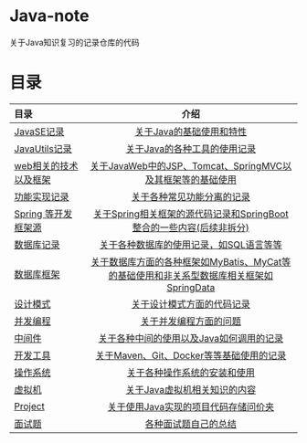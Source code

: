 # Java-note
关于Java知识复习的记录仓库的代码

# 目录

| 目录                       |                                       介绍                                        |
|:-------------------------|:-------------------------------------------------------------------------------:|
| [JavaSE记录](JavaSE)       |                       [关于Java的基础使用和特性](JavaSE/JavaSE.md)                        |
| [JavaUtils记录](JavaUtils) |                  [关于Java的各种工具的使用记录](JavaUtils%2FJavaUtils.md)                   |
| [web相关的技术以及框架](JavaWeb)  |       [关于JavaWeb中的JSP、Tomcat、SpringMVC以及其框架等的基础使用](JavaWeb%2FJavaWeb.md)        |
| [功能实现记录](Function)       |                     [关于各种常见功能分离的记录](Function%2FFunction.md)                     |
| [Spring 等开发框架源](Frame)   |         [关于Spring相关框架的源代码记录和SpringBoot整合的一些内容(后续非拆分)](Frame%2FFrame.md)         |
| [数据库记录](DBUse)           |                     [关于各种数据库的使用记录，如SQL语言等等](DBUse/DBUse.md)                     |
| [数据库框架](DBFrame)         | [关于数据库方面的各种框架如MyBatis、MyCat等的基础使用和非关系型数据库相关框架如SpringData](DBFrame%2FDBFrame.md) |
| [设计模式](DesignMode)       |                   [关于设计模式方面的代码记录](DesignMode%2FDesignMode.md)                   |
| [并发编程](Concurrent)       |                    [关于并发编程方面的问题](Concurrent%2FConcurrent.md)                    |
| [中间件](MiddleWare)        |              [关于各种中间的使用以及Java如何调用的记录](MiddleWare%2FMiddleWare.md)               |
| [开发工具](Tools)            |                  [关于Maven、Git、Docker等等基础使用的记录](Tools/Tools.md)                  |
| [操作系统](OS)               |                           [关于各种操作系统的安装和使用](OS/OS.md)                            |
| [虚拟机](Jvm)               |                         [关于Java虚拟机相关知识的内容](Jvm/Jvm.md)                          |
| [Project](Project)       |                  [关于使用Java实现的项目代码存储问价夹](Project%2FProject.md)                   |
| [面试题](FaceQA)            |                         [各种面试题自己的总结](FaceQA/FaceQA.md)                          |






